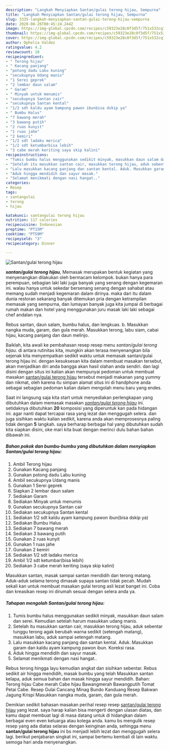 ```yaml
---
description: "Langkah Menyiapkan Santan/gulai terong hijau, Sempurna"
title: "Langkah Menyiapkan Santan/gulai terong hijau, Sempurna"
slug: 3335-langkah-menyiapkan-santan-gulai-terong-hijau-sempurna
date: 2020-08-26T00:45:24.244Z
image: https://img-global.cpcdn.com/recipes/c59323e28c0f3d5f/751x532cq70/santangulai-terong-hijau-foto-resep-utama.jpg
thumbnail: https://img-global.cpcdn.com/recipes/c59323e28c0f3d5f/751x532cq70/santangulai-terong-hijau-foto-resep-utama.jpg
cover: https://img-global.cpcdn.com/recipes/c59323e28c0f3d5f/751x532cq70/santangulai-terong-hijau-foto-resep-utama.jpg
author: Ophelia Valdez
ratingvalue: 4.2
reviewcount: 10
recipeingredient:
- " Terong hijau"
- " Kacang panjang"
- "potong dadu Labu kuning"
- "secukupnya Udang manis"
- "1 Serei geprek"
- "2 lembar daun salam"
- " Garam"
- " Minyak untuk menumis"
- "secukupnya Santan cair"
- "secukupnya Santan kental"
- "1/2 sdt kaldu ayam kampung pawon ibunbisa dskip ya"
- " Bumbu Halus"
- "7 bawang merah"
- "3 bawang putih"
- "2 ruas kunyit"
- "1 ruas jahe"
- "2 kemiri"
- "1/2 sdt ladaku merica"
- "1/2 sdt ketumbarbisa lebih"
- "3 cabe merah keriting saya skip kalini"
recipeinstructions:
- "Tumis bumbu halus menggunakan sedikit minyak, masukkan daun salam dan serei. Kemudian setelah harum masukkan udang manis."
- "Setelah itu masukkan santan cair, masukkan terong hijau, aduk sebentar tunggu terong agak berubah warna sedikit (setengah matang), masukkan labu, aduk sampai setengah matang."
- "Lalu masukkan kacang panjang dan santan kental. Aduk. Masukkan garam dan kaldu ayam kampung pawon ibun. Koreksi rasa."
- "Aduk hingga mendidih dan sayur masak."
- "Selamat menikmati dengan nasi hangat.."
categories:
- Resep
tags:
- santangulai
- terong
- hijau

katakunci: santangulai terong hijau 
nutrition: 117 calories
recipecuisine: Indonesian
preptime: "PT15M"
cooktime: "PT59M"
recipeyield: "3"
recipecategory: Dinner

---
```



![Santan/gulai terong hijau](https://img-global.cpcdn.com/recipes/c59323e28c0f3d5f/751x532cq70/santangulai-terong-hijau-foto-resep-utama.jpg)

<b><i>santan/gulai terong hijau</i></b>, Memasak merupakan bentuk kegiatan yang menyenangkan dilakukan oleh bermacam kelompok. bukan hanya para perempuan, sebagian laki laki juga banyak yang senang dengan kegemaran ini. walau hanya untuk sekedar bersenang senang dengan sahabat atau memang sudah menjadi kegemaran dalam dirinya. maka dari itu dalam dunia restoran sekarang banyak ditemukan pria dengan ketrampilan memasak yang sempurna, dan lumayan banyak juga kita jumpai di berbagai rumah makan dan hotel yang menggunakan juru masak laki laki sebagai chef andalan nya.

Rebus santan, daun salam, bumbu halus, dan lengkuas. b. Masukkan nangka muda, garam, dan gula merah. Masukkan terong, labu siam, cabai hijau, kacang panjang dan daun melinjo.

Baiklah, kita awali ke pembahasan resep resep menu <i>santan/gulai terong hijau</i>. di antara rutinitas kita, mungkin akan terasa menyenangkan bila sejenak kita menyempatkan sedikit waktu untuk memasak santan/gulai terong hijau ini. dengan kesuksesan kita dalam membuat masakan tersebut, akan menjadikan diri anda bangga akan hasil olahan anda sendiri. dan lagi disini dengan situs ini kalian akan mempunyai pedoman untuk membuat masakan <u>santan/gulai terong hijau</u> tersebut menjadi makanan yang yummy dan nikmat, oleh karena itu simpan alamat situs ini di handphone anda sebagai sebagian pedoman kalian dalam mengolah menu baru yang endes.


Saat ini langsung saja kita start untuk menyediakan perlengkapan yang dibutuhkan dalam memasak masakan <u><i>santan/gulai terong hijau</i></u> ini. setidaknya dibutuhkan <b>20</b> komposisi yang diperuntuk kan pada hidangan ini. agar nanti dapat tercapai rasa yang lezat dan menggugah selera. dan juga sisihkan waktu kalian sedikit, karena anda akan memprosesnya paling tidak dengan <b>5</b> langkah. saya berharap berbagai hal yang dibutuhkan sudah kita siapkan disini, oke mari kita buat dengan merinci dulu bahan bahan dibawah ini.

<!--inarticleads1-->

##### Bahan pokok dan bumbu-bumbu yang dibutuhkan dalam menyiapkan Santan/gulai terong hijau:

1. Ambil  Terong hijau
1. Gunakan  Kacang panjang
1. Gunakan potong dadu Labu kuning
1. Ambil secukupnya Udang manis
1. Gunakan 1 Serei geprek
1. Siapkan 2 lembar daun salam
1. Sediakan  Garam
1. Sediakan  Minyak untuk menumis
1. Gunakan secukupnya Santan cair
1. Sediakan secukupnya Santan kental
1. Sediakan 1/2 sdt kaldu ayam kampung pawon ibun(bisa dskip ya)
1. Sediakan  Bumbu Halus
1. Sediakan 7 bawang merah
1. Sediakan 3 bawang putih
1. Gunakan 2 ruas kunyit
1. Gunakan 1 ruas jahe
1. Gunakan 2 kemiri
1. Sediakan 1/2 sdt ladaku merica
1. Ambil 1/2 sdt ketumbar(bisa lebih)
1. Sediakan 3 cabe merah keriting (saya skip kalini)


Masukkan santan, masak sampai santan mendidih dan terong matang. Aduk-aduk selama terong dimasak supaya santan tidak pecah. Mudah sekali kan untuk membuat masakan gulai terong asli lezat banget ini. Coba dan kreasikan resep ini dirumah sesuai dengan selera anda ya. 

<!--inarticleads2-->

##### Tahapan mengolah Santan/gulai terong hijau:

1. Tumis bumbu halus menggunakan sedikit minyak, masukkan daun salam dan serei. Kemudian setelah harum masukkan udang manis.
1. Setelah itu masukkan santan cair, masukkan terong hijau, aduk sebentar tunggu terong agak berubah warna sedikit (setengah matang), masukkan labu, aduk sampai setengah matang.
1. Lalu masukkan kacang panjang dan santan kental. Aduk. Masukkan garam dan kaldu ayam kampung pawon ibun. Koreksi rasa.
1. Aduk hingga mendidih dan sayur masak.
1. Selamat menikmati dengan nasi hangat..


Rebus terong hingga layu kemudian angkat dan sisihkan sebentar. Rebus sedikit air hingga mendidih, masak bumbu yang telah Masukkan santan kelapa, aduk semua bahan dan masak hingga sayur mendidih. Bahan: Terong hijau Cabe merah Cabe hijau Bawangmerah Bawangputih Tomat Petai Cabe. Resep Gulai Cancang Minag Bundo Kanduang Resep Bakwan Jagung Krispi Masukkan nangka muda, garam, dan gula merah. 

Demikian sedikit bahasan masakan perihal resep resep <u>santan/gulai terong hijau</u> yang lezat. saya harap kalian bisa mengerti dengan ulasan diatas, dan kamu dapat membuat lagi di masa datang untuk di hidangkan dalam berbagai even even keluarga atau kolega anda. kamu bs mengulik resep resep yang ada diatas selaras dengan keinginan anda, sehingga menu <b>santan/gulai terong hijau</b> ini bs menjadi lebih lezat dan menggugah selera lagi. berikut penjabaran singkat ini, sampai bertemu kembali di lain waktu. semoga hari anda menyenangkan.
